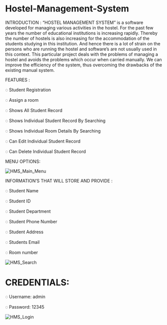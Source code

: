 # Hostel-Management-System

INTRODUCTION  : “HOSTEL MANAGEMENT SYSTEM” is a software developed for managing various activities in the hostel. For the past few years the number of educational institutions is increasing rapidly. Thereby the number of hostels is also increasing for the accommodation of the students studying in this institution. And hence there is a lot of strain on the persons who are running the hostel and software’s are not usually used in this context. This particular project deals with the problems of managing a hostel and avoids the problems which occur when carried manually. We can improve the efficiency of the system, thus overcoming the drawbacks of the existing manual system.

FEATURES :

◌ Student Registration

◌ Assign a room

◌ Shows All Student Record

◌ Shows Individual Student Record By Searching

◌ Shows Individual Room Details By Searching

◌ Can Edit Individual Student Record

◌ Can Delete Individual Student Record


MENU OPTIONS:

![HMS_Main_Menu](https://user-images.githubusercontent.com/119602384/210003846-b558c648-258a-44d1-bd74-1f5b31623b10.png)


INFORMATION’S THAT WILL STORE AND PROVIDE :

◌ Student Name

◌ Student ID

◌ Student Department

◌ Student Phone Number

◌ Student  Address

◌ Students Email

◌ Room number

![HMS_Search](https://user-images.githubusercontent.com/119602384/210004290-d7d3e606-7c59-430f-b66b-e2c4c496f864.png)

# CREDENTIALS:

◌ Username: admin

◌ Password: 12345

![HMS_Login](https://user-images.githubusercontent.com/119602384/210004326-b6613038-c62f-4f10-b082-113ba3d1147c.png)
